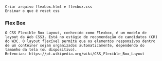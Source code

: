 #
    Criar arquivo flexbox.html e flexbox.css
    Ensinar o que é reset css
    


### Flex Box
    O CSS Flexible Box Layout, conhecido como Flexbox, é um modelo de layout da Web CSS3. Está no estágio de recomendação de candidatos (CR) do W3C. O layout flexível permite que os elementos responsivos dentro de um contêiner sejam organizados automaticamente, dependendo do tamanho da tela (ou dispositivo).
    Refencias: https://pt.wikipedia.org/wiki/CSS_Flexible_Box_Layout

